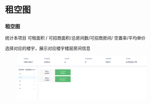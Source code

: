 # 租空图

### 租空图

统计本项目 可租面积 / 可招商面积/总房间数/可招商房间/ 空置率/平均单价

选择对应的楼宇，展示对应楼宇楼层房间信息

<figure><img src="../../../.gitbook/assets/image (155).png" alt=""><figcaption></figcaption></figure>
